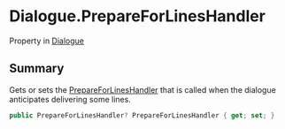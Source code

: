 # Dialogue.PrepareForLinesHandler

Property in [Dialogue](/docs/api/csharp/yarn.dialogue.md)

## Summary


Gets or sets the  [PrepareForLinesHandler](yarn.dialogue.prepareforlineshandler.md)  that is called
when the dialogue anticipates delivering some lines.


```csharp
public PrepareForLinesHandler? PrepareForLinesHandler { get; set; }
```

